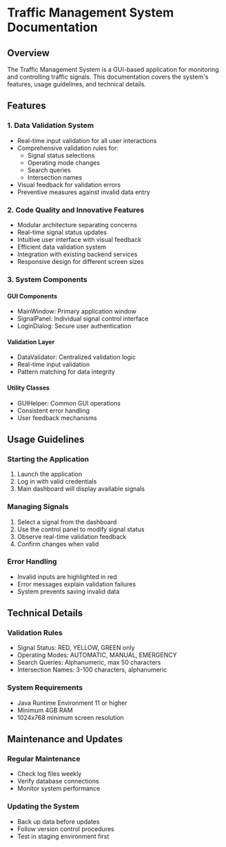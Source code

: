 # Traffic Management System Documentation

## Overview
The Traffic Management System is a GUI-based application for monitoring and controlling traffic signals. This documentation covers the system's features, usage guidelines, and technical details.

## Features

### 1. Data Validation System
- Real-time input validation for all user interactions
- Comprehensive validation rules for:
  - Signal status selections
  - Operating mode changes
  - Search queries
  - Intersection names
- Visual feedback for validation errors
- Preventive measures against invalid data entry

### 2. Code Quality and Innovative Features
- Modular architecture separating concerns
- Real-time signal status updates
- Intuitive user interface with visual feedback
- Efficient data validation system
- Integration with existing backend services
- Responsive design for different screen sizes

### 3. System Components

#### GUI Components
- MainWindow: Primary application window
- SignalPanel: Individual signal control interface
- LoginDialog: Secure user authentication

#### Validation Layer
- DataValidator: Centralized validation logic
- Real-time input validation
- Pattern matching for data integrity

#### Utility Classes
- GUIHelper: Common GUI operations
- Consistent error handling
- User feedback mechanisms

## Usage Guidelines

### Starting the Application
1. Launch the application
2. Log in with valid credentials
3. Main dashboard will display available signals

### Managing Signals
1. Select a signal from the dashboard
2. Use the control panel to modify signal status
3. Observe real-time validation feedback
4. Confirm changes when valid

### Error Handling
- Invalid inputs are highlighted in red
- Error messages explain validation failures
- System prevents saving invalid data

## Technical Details

### Validation Rules
- Signal Status: RED, YELLOW, GREEN only
- Operating Modes: AUTOMATIC, MANUAL, EMERGENCY
- Search Queries: Alphanumeric, max 50 characters
- Intersection Names: 3-100 characters, alphanumeric

### System Requirements
- Java Runtime Environment 11 or higher
- Minimum 4GB RAM
- 1024x768 minimum screen resolution

## Maintenance and Updates

### Regular Maintenance
- Check log files weekly
- Verify database connections
- Monitor system performance

### Updating the System
- Back up data before updates
- Follow version control procedures
- Test in staging environment first
